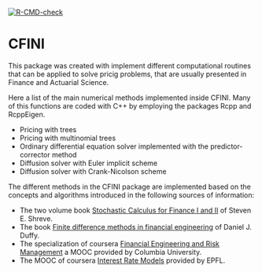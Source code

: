 
<!-- badges: start -->

[![R-CMD-check](https://github.com/pedroguarderas/CFINI/actions/workflows/R-CMD-check.yaml/badge.svg)](https://github.com/pedroguarderas/CFINI/actions/workflows/R-CMD-check.yaml)
<!-- badges: end -->

<!-- README.md is generated from README.Rmd. Please edit that file -->

# CFINI

This package was created with implement different computational routines
that can be applied to solve pricig problems, that are usually presented
in Finance and Actuarial Science.

Here a list of the main numerical methods implemented inside CFINI. Many
of this functions are coded with C++ by employing the packages Rcpp and
RcppEigen.

- Pricing with trees
- Pricing with multinomial trees
- Ordinary differential equation solver implemented with the
  predictor-corrector method
- Diffusion solver with Euler implicit scheme
- Diffusion solver with Crank-Nicolson scheme

The different methods in the CFINI package are implemented based on the
concepts and algorithms introduced in the following sources of
information:

- The two volume book [Stochastic Calculus for Finance I and
  II](https://doi.org/10.1007/978-0-387-22527-2) of Steven E. Shreve.
- The book [Finite difference methods in financial
  engineering](https://www.wiley.com/en-us/Finite+Difference+Methods+in+Financial+Engineering:+A+Partial+Differential+Equati%20on+Approach-p-9781118856482)
  of Daniel J. Duffy.
- The specialization of coursera [Financial Engineering and Risk
  Management](https://www.coursera.org/specializations/financialengineering)
  a MOOC provided by Columbia University.
- The MOOC of coursera [Interest Rate
  Models](https://www.coursera.org/learn/interest-rate-models) provided
  by EPFL.
